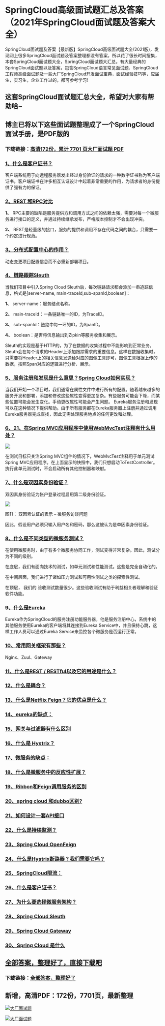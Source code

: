 # SpringCloud高级面试题汇总及答案（2021年SpringCloud面试题及答案大全）

SpringCloud面试题及答案【最新版】SpringCloud高级面试题大全(2021版)，发现网上很多SpringCloud面试题及答案整理都没有答案，所以花了很长时间搜集，本套SpringCloud面试题大全，SpringCloud面试题大汇总，有大量经典的SpringCloud面试题以及答案，包含SpringCloud语言常见面试题、SpringCloud工程师高级面试题及一些大厂SpringCloud开发面试宝典，面试经验技巧等，应届生，实习生，企业工作过的，都可参考学习!

## 这套SpringCloud面试题汇总大全，希望对大家有帮助哈~ 

## 博主已将以下这些面试题整理成了一个SpringCloud面试手册，是PDF版的

### 下载链接：[高清172份，累计 7701 页大厂面试题  PDF](https://github.com/javatechnorth/javanorth-itbooks/blob/master/docs/index.md)


### [1、什么是客户证书？](https://gitee.com/souyunku/NewDevBooks/blob/master/docs/SpringCloud/SpringCloud高级面试题汇总及答案（2021年SpringCloud面试题及答案大全）.md#1什么是客户证书)  


客户端系统用于向远程服务器发出经过身份验证的请求的一种数字证书称为客户端证书。客户端证书在许多相互认证设计中起着非常重要的作用，为请求者的身份提供了强有力的保证。


### [2、REST 和RPC对比](https://gitee.com/souyunku/NewDevBooks/blob/master/docs/SpringCloud/SpringCloud高级面试题汇总及答案（2021年SpringCloud面试题及答案大全）.md#2rest-和rpc对比)  


**1、** RPC主要的缺陷是服务提供方和调用方式之间的依赖太强，需要对每一个微服务进行接口的定义，并通过持续继承发布，严格版本控制才不会出现冲突。

**2、** REST是轻量级的接口，服务的提供和调用不存在代码之间的耦合，只需要一个约定进行规范。


### [3、分布式配置中心的作用？](https://gitee.com/souyunku/NewDevBooks/blob/master/docs/SpringCloud/SpringCloud高级面试题汇总及答案（2021年SpringCloud面试题及答案大全）.md#3分布式配置中心的作用)  


动态变更项目配置信息而不必重新部署项目。


### [4、链路跟踪Sleuth](https://gitee.com/souyunku/NewDevBooks/blob/master/docs/SpringCloud/SpringCloud高级面试题汇总及答案（2021年SpringCloud面试题及答案大全）.md#4链路跟踪sleuth)  


当我们项目中引入Spring Cloud Sleuth后，每次链路请求都会添加一串追踪信息，格式是[server-name, main-traceId,sub-spanId,boolean]：

**1、** server-name：服务结点名称。

**2、** main-traceId：一条链路唯一的ID，为TraceID。

**3、** sub-spanId：链路中每一环的ID，为SpanID。

**4、** boolean：是否将信息输出到Zipkin等服务收集和展示。

Sleuth的实现是基于HTTP的，为了在数据的收集过程中不能影响到正常业务，Sleuth会在每个请求的Header上添加跟踪需求的重要信息。这样在数据收集时，只需要将Header上的相关信息发送给对应的图像工具即可，图像工具根据上传的数据，按照Span对应的逻辑进行分析、展示。



### [5、服务注册和发现是什么意思？Spring Cloud如何实现？](https://gitee.com/souyunku/NewDevBooks/blob/master/docs/SpringCloud/SpringCloud高级面试题汇总及答案（2021年SpringCloud面试题及答案大全）.md#5服务注册和发现是什么意思spring-cloud如何实现)  


当我们开始一个项目时，我们通常在属性文件中进行所有的配置。随着越来越多的服务开发和部署，添加和修改这些属性变得更加复杂。有些服务可能会下降，而某些位置可能会发生变化。手动更改属性可能会产生问题。 Eureka服务注册和发现可以在这种情况下提供帮助。由于所有服务都在Eureka服务器上注册并通过调用Eureka服务器完成查找，因此无需处理服务地点的任何更改和处理。


### [6、21、在Spring MVC应用程序中使用WebMvcTest注释有什么用处？](https://gitee.com/souyunku/NewDevBooks/blob/master/docs/SpringCloud/SpringCloud高级面试题汇总及答案（2021年SpringCloud面试题及答案大全）.md#621在spring-mvc应用程序中使用webmvctest注释有什么用处)  


![](https://gitee.com/souyunkutech/souyunku-home/raw/master/images/souyunku-web/2019/08/0816/01/img_13.png#alt=img%5C_13.png)

在测试目标只关注Spring MVC组件的情况下，WebMvcTest注释用于单元测试Spring MVC应用程序。在上面显示的快照中，我们只想启动ToTestController。执行此单元测试时，不会启动所有其他控制器和映射。


### [7、什么是双因素身份验证？](https://gitee.com/souyunku/NewDevBooks/blob/master/docs/SpringCloud/SpringCloud高级面试题汇总及答案（2021年SpringCloud面试题及答案大全）.md#7什么是双因素身份验证)  


双因素身份验证为帐户登录过程启用第二级身份验证。

![](https://gitee.com/souyunkutech/souyunku-home/raw/master/images/souyunku-web/2019/08/0816/01/img_14.png#alt=img%5C_14.png)

图11： 双因素认证的表示 – 微服务访谈问题

因此，假设用户必须只输入用户名和密码，那么这被认为是单因素身份验证。


### [8、什么是不同类型的微服务测试？](https://gitee.com/souyunku/NewDevBooks/blob/master/docs/SpringCloud/SpringCloud高级面试题汇总及答案（2021年SpringCloud面试题及答案大全）.md#8什么是不同类型的微服务测试)  


在使用微服务时，由于有多个微服务协同工作，测试变得非常复杂。因此，测试分为不同的级别。

在底层，我们有面向技术的测试，如单元测试和性能测试。这些是完全自动化的。

在中间层面，我们进行了诸如压力测试和可用性测试之类的探索性测试。

在顶层， 我们的 验收测试数量很少。这些验收测试有助于利益相关者理解和验证软件功能。


### [9、什么是Eureka](https://gitee.com/souyunku/NewDevBooks/blob/master/docs/SpringCloud/SpringCloud高级面试题汇总及答案（2021年SpringCloud面试题及答案大全）.md#9什么是eureka)  


Eureka作为SpringCloud的服务注册功能服务器，他是服务注册中心，系统中的其他服务使用Eureka的客户端将其连接到Eureka Service中，并且保持心跳，这样工作人员可以通过Eureka Service来监控各个微服务是否运行正常。


### [10、常用网关框架有那些？](https://gitee.com/souyunku/NewDevBooks/blob/master/docs/SpringCloud/SpringCloud高级面试题汇总及答案（2021年SpringCloud面试题及答案大全）.md#10常用网关框架有那些)  


Nginx、Zuul、Gateway


### [11、什么是REST / RESTful以及它的用途是什么？](https://gitee.com/souyunku/NewDevBooks/blob/master/docs/SpringCloud/SpringCloud高级面试题汇总及答案（2021年SpringCloud面试题及答案大全）.md#11什么是rest-/-restful以及它的用途是什么)  

### [12、什么是耦合？](https://gitee.com/souyunku/NewDevBooks/blob/master/docs/SpringCloud/SpringCloud高级面试题汇总及答案（2021年SpringCloud面试题及答案大全）.md#12什么是耦合)  

### [13、什么是Netflix Feign？它的优点是什么？](https://gitee.com/souyunku/NewDevBooks/blob/master/docs/SpringCloud/SpringCloud高级面试题汇总及答案（2021年SpringCloud面试题及答案大全）.md#13什么是netflix-feign它的优点是什么)  

### [14、eureka的缺点：](https://gitee.com/souyunku/NewDevBooks/blob/master/docs/SpringCloud/SpringCloud高级面试题汇总及答案（2021年SpringCloud面试题及答案大全）.md#14eureka的缺点：)  

### [15、网关与过滤器有什么区别](https://gitee.com/souyunku/NewDevBooks/blob/master/docs/SpringCloud/SpringCloud高级面试题汇总及答案（2021年SpringCloud面试题及答案大全）.md#15网关与过滤器有什么区别)  

### [16、什么是 Hystrix？](https://gitee.com/souyunku/NewDevBooks/blob/master/docs/SpringCloud/SpringCloud高级面试题汇总及答案（2021年SpringCloud面试题及答案大全）.md#16什么是-hystrix)  

### [17、微服务的缺点：](https://gitee.com/souyunku/NewDevBooks/blob/master/docs/SpringCloud/SpringCloud高级面试题汇总及答案（2021年SpringCloud面试题及答案大全）.md#17微服务的缺点：)  

### [18、什么是微服务中的反应性扩展？](https://gitee.com/souyunku/NewDevBooks/blob/master/docs/SpringCloud/SpringCloud高级面试题汇总及答案（2021年SpringCloud面试题及答案大全）.md#18什么是微服务中的反应性扩展)  

### [19、Ribbon和Feign调用服务的区别](https://gitee.com/souyunku/NewDevBooks/blob/master/docs/SpringCloud/SpringCloud高级面试题汇总及答案（2021年SpringCloud面试题及答案大全）.md#19ribbon和feign调用服务的区别)  

### [20、spring cloud 和dubbo区别?](https://gitee.com/souyunku/NewDevBooks/blob/master/docs/SpringCloud/SpringCloud高级面试题汇总及答案（2021年SpringCloud面试题及答案大全）.md#20spring-cloud-和dubbo区别)  

### [21、如何设计一套API接口](https://gitee.com/souyunku/NewDevBooks/blob/master/docs/SpringCloud/SpringCloud高级面试题汇总及答案（2021年SpringCloud面试题及答案大全）.md#21如何设计一套api接口)  

### [22、什么是持续监测？](https://gitee.com/souyunku/NewDevBooks/blob/master/docs/SpringCloud/SpringCloud高级面试题汇总及答案（2021年SpringCloud面试题及答案大全）.md#22什么是持续监测)  

### [23、Spring Cloud OpenFeign](https://gitee.com/souyunku/NewDevBooks/blob/master/docs/SpringCloud/SpringCloud高级面试题汇总及答案（2021年SpringCloud面试题及答案大全）.md#23spring-cloud-openfeign)  

### [24、什么是Hystrix断路器？我们需要它吗？](https://gitee.com/souyunku/NewDevBooks/blob/master/docs/SpringCloud/SpringCloud高级面试题汇总及答案（2021年SpringCloud面试题及答案大全）.md#24什么是hystrix断路器我们需要它吗)  

### [25、SpringCloud限流：](https://gitee.com/souyunku/NewDevBooks/blob/master/docs/SpringCloud/SpringCloud高级面试题汇总及答案（2021年SpringCloud面试题及答案大全）.md#25springcloud限流：)  

### [26、什么是客户证书？](https://gitee.com/souyunku/NewDevBooks/blob/master/docs/SpringCloud/SpringCloud高级面试题汇总及答案（2021年SpringCloud面试题及答案大全）.md#26什么是客户证书)  

### [27、为什么要选择微服务架构？](https://gitee.com/souyunku/NewDevBooks/blob/master/docs/SpringCloud/SpringCloud高级面试题汇总及答案（2021年SpringCloud面试题及答案大全）.md#27为什么要选择微服务架构)  

### [28、Spring Cloud Sleuth](https://gitee.com/souyunku/NewDevBooks/blob/master/docs/SpringCloud/SpringCloud高级面试题汇总及答案（2021年SpringCloud面试题及答案大全）.md#28spring-cloud-sleuth)  

### [29、Spring Cloud Gateway](https://gitee.com/souyunku/NewDevBooks/blob/master/docs/SpringCloud/SpringCloud高级面试题汇总及答案（2021年SpringCloud面试题及答案大全）.md#29spring-cloud-gateway)  

### [30、Spring Cloud 是什么](https://gitee.com/souyunku/NewDevBooks/blob/master/docs/SpringCloud/SpringCloud高级面试题汇总及答案（2021年SpringCloud面试题及答案大全）.md#30spring-cloud-是什么)  





## [全部答案，整理好了，直接下载吧](https://gitee.com/souyunku/DevBooks/blob/master/docs/daan.md)

### 下载链接：[全部答案，整理好了](https://gitee.com/souyunku/NewDevBooks/blob/master/docs/daan.md)




## 新增，高清PDF：172份，7701页，最新整理

[![大厂面试题](https://www.souyunku.com/wp-content/uploads/weixin/mst.png "架构师专栏")](https://www.souyunku.com/wp-content/uploads/weixin/githup-weixin.png "架构师专栏")

[![大厂面试题](https://www.souyunku.com/wp-content/uploads/weixin/githup-weixin.png "架构师专栏")](https://www.souyunku.com/wp-content/uploads/weixin/githup-weixin.png "架构师专栏")

